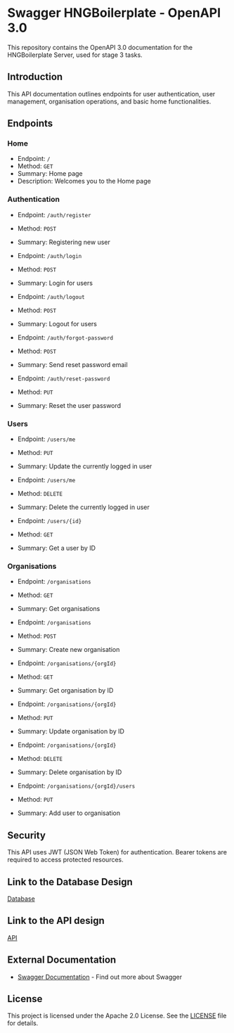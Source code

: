 # Swagger HNGBoilerplate - OpenAPI 3.0


This repository contains the OpenAPI 3.0 documentation for the HNGBoilerplate Server, used for stage 3 tasks.

## Introduction

This API documentation outlines endpoints for user authentication, user management, organisation operations, and basic home functionalities.

## Endpoints

### Home

- Endpoint: `/`
- Method: `GET`
- Summary: Home page
- Description: Welcomes you to the Home page

### Authentication

- Endpoint: `/auth/register`
- Method: `POST`
- Summary: Registering new user

- Endpoint: `/auth/login`
- Method: `POST`
- Summary: Login for users

- Endpoint: `/auth/logout`
- Method: `POST`
- Summary: Logout for users

- Endpoint: `/auth/forgot-password`
- Method: `POST`
- Summary: Send reset password email

- Endpoint: `/auth/reset-password`
- Method: `PUT`
- Summary: Reset the user password

### Users

- Endpoint: `/users/me`
- Method: `PUT`
- Summary: Update the currently logged in user

- Endpoint: `/users/me`
- Method: `DELETE`
- Summary: Delete the currently logged in user

- Endpoint: `/users/{id}`
- Method: `GET`
- Summary: Get a user by ID

### Organisations

- Endpoint: `/organisations`
- Method: `GET`
- Summary: Get organisations

- Endpoint: `/organisations`
- Method: `POST`
- Summary: Create new organisation

- Endpoint: `/organisations/{orgId}`
- Method: `GET`
- Summary: Get organisation by ID

- Endpoint: `/organisations/{orgId}`
- Method: `PUT`
- Summary: Update organisation by ID

- Endpoint: `/organisations/{orgId}`
- Method: `DELETE`
- Summary: Delete organisation by ID

- Endpoint: `/organisations/{orgId}/users`
- Method: `PUT`
- Summary: Add user to organisation

## Security

This API uses JWT (JSON Web Token) for authentication. Bearer tokens are required to access protected resources.

## Link to the Database Design
  [Database](https://dbdiagram.io/d/66917c429939893daecc150e)
## Link to the API design
  [API](https://app.swaggerhub.com/apis/KAMAUFNJERI2019/Hng_Kenyan_buddies/1.0.0)



## External Documentation

- [Swagger Documentation](http://swagger.io) - Find out more about Swagger

## License

This project is licensed under the Apache 2.0 License. See the [LICENSE](http://www.apache.org/licenses/LICENSE-2.0.html) file for details.
